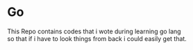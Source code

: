 # Go
This Repo contains codes that i wote during learning go lang <br/> so that if i have to look things from back i could easily get that.
